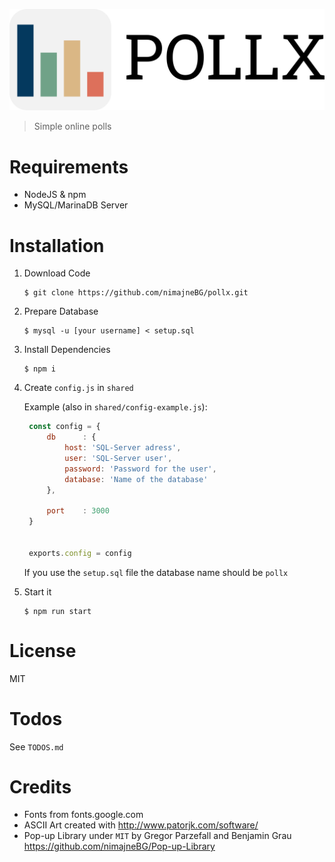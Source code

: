 ![POLLX](src/logo/logo-with-text.png)

> Simple online polls

# Requirements

- NodeJS & npm
- MySQL/MarinaDB Server

# Installation

1. Download Code
   ```shell
   $ git clone https://github.com/nimajneBG/pollx.git
   ```
2. Prepare Database
   ```shell
   $ mysql -u [your username] < setup.sql
   ```
3. Install Dependencies
   ```shell
   $ npm i
   ```
4. Create `config.js` in `shared`

   Example (also in `shared/config-example.js`):
   ```js
    const config = {
        db      : {
            host: 'SQL-Server adress',
            user: 'SQL-Server user',
            password: 'Password for the user',
            database: 'Name of the database'
        },

        port    : 3000
    }


    exports.config = config
   ```
   If you use the `setup.sql` file the database name should be `pollx`
5. Start it
   ```shell
   $ npm run start
   ```

# License 
MIT

# Todos

See `TODOS.md`

# Credits

- Fonts from fonts.google.com
- ASCII Art created with http://www.patorjk.com/software/
- Pop-up Library under `MIT` by Gregor Parzefall and Benjamin Grau https://github.com/nimajneBG/Pop-up-Library
